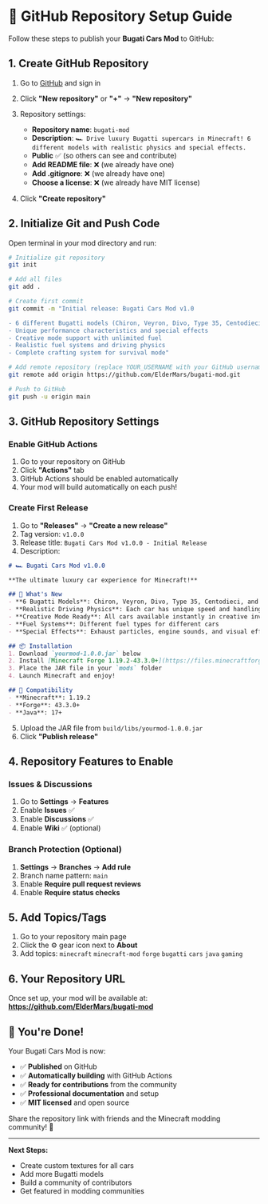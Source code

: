 # 🚀 GitHub Repository Setup Guide

Follow these steps to publish your **Bugati Cars Mod** to GitHub:

## 1. Create GitHub Repository

1. Go to [GitHub](https://github.com) and sign in
2. Click **"New repository"** or **"+"** → **"New repository"**
3. Repository settings:
   - **Repository name**: `bugati-mod`
   - **Description**: `🏎️ Drive luxury Bugatti supercars in Minecraft! 6 different models with realistic physics and special effects.`
   - **Public** ✅ (so others can see and contribute)
   - **Add README file**: ❌ (we already have one)
   - **Add .gitignore**: ❌ (we already have one)
   - **Choose a license**: ❌ (we already have MIT license)

4. Click **"Create repository"**

## 2. Initialize Git and Push Code

Open terminal in your mod directory and run:

```bash
# Initialize git repository
git init

# Add all files
git add .

# Create first commit
git commit -m "Initial release: Bugati Cars Mod v1.0

- 6 different Bugatti models (Chiron, Veyron, Divo, Type 35, Centodieci, Bolide)
- Unique performance characteristics and special effects
- Creative mode support with unlimited fuel
- Realistic fuel systems and driving physics
- Complete crafting system for survival mode"

# Add remote repository (replace YOUR_USERNAME with your GitHub username)
git remote add origin https://github.com/ElderMars/bugati-mod.git

# Push to GitHub
git push -u origin main
```

## 3. GitHub Repository Settings

### Enable GitHub Actions
1. Go to your repository on GitHub
2. Click **"Actions"** tab
3. GitHub Actions should be enabled automatically
4. Your mod will build automatically on each push!

### Create First Release
1. Go to **"Releases"** → **"Create a new release"**
2. Tag version: `v1.0.0`
3. Release title: `Bugati Cars Mod v1.0.0 - Initial Release`
4. Description:
```markdown
# 🏎️ Bugati Cars Mod v1.0.0

**The ultimate luxury car experience for Minecraft!**

## 🚗 What's New
- **6 Bugatti Models**: Chiron, Veyron, Divo, Type 35, Centodieci, and Bolide
- **Realistic Driving Physics**: Each car has unique speed and handling
- **Creative Mode Ready**: All cars available instantly in creative inventory
- **Fuel Systems**: Different fuel types for different cars
- **Special Effects**: Exhaust particles, engine sounds, and visual effects

## 📦 Installation
1. Download `yourmod-1.0.0.jar` below
2. Install [Minecraft Forge 1.19.2-43.3.0+](https://files.minecraftforge.net/)
3. Place the JAR file in your `mods` folder
4. Launch Minecraft and enjoy!

## 🎯 Compatibility
- **Minecraft**: 1.19.2
- **Forge**: 43.3.0+
- **Java**: 17+
```

5. Upload the JAR file from `build/libs/yourmod-1.0.0.jar`
6. Click **"Publish release"**

## 4. Repository Features to Enable

### Issues & Discussions
1. Go to **Settings** → **Features**
2. Enable **Issues** ✅
3. Enable **Discussions** ✅ 
4. Enable **Wiki** ✅ (optional)

### Branch Protection (Optional)
1. **Settings** → **Branches** → **Add rule**
2. Branch name pattern: `main`
3. Enable **Require pull request reviews**
4. Enable **Require status checks**

## 5. Add Topics/Tags

1. Go to your repository main page
2. Click the ⚙️ gear icon next to **About**
3. Add topics: `minecraft` `minecraft-mod` `forge` `bugatti` `cars` `java` `gaming`

## 6. Your Repository URL

Once set up, your mod will be available at:
**https://github.com/ElderMars/bugati-mod**

## 🎉 You're Done!

Your Bugati Cars Mod is now:
- ✅ **Published** on GitHub
- ✅ **Automatically building** with GitHub Actions
- ✅ **Ready for contributions** from the community
- ✅ **Professional documentation** and setup
- ✅ **MIT licensed** and open source

Share the repository link with friends and the Minecraft modding community! 🚀

---

**Next Steps:**
- Create custom textures for all cars
- Add more Bugatti models
- Build a community of contributors
- Get featured in modding communities
